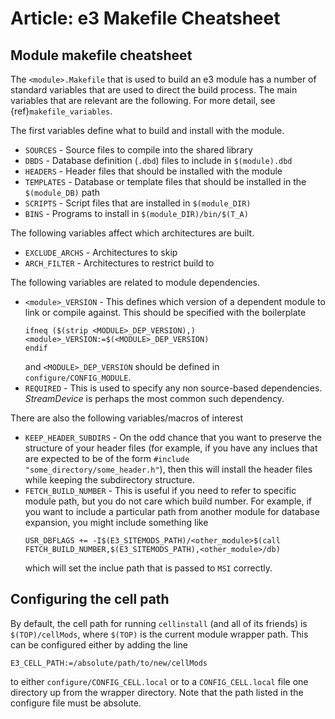 # Article: e3 Makefile Cheatsheet

## Module makefile cheatsheet

The `<module>.Makefile` that is used to build an e3 module has a number of standard variables that are used to direct the build process. The main variables that are relevant are the following. For more detail, see {ref}`makefile_variables`.

The first variables define what to build and install with the module.
* `SOURCES` - Source files to compile into the shared library
* `DBDS` - Database definition (`.dbd`) files to include in `$(module).dbd`
* `HEADERS` - Header files that should be installed with the module
* `TEMPLATES` - Database or template files that should be installed in the `$(module_DB)` path
* `SCRIPTS` - Script files that are installed in `$(module_DIR)`
* `BINS` - Programs to install in `$(module_DIR)/bin/$(T_A)`

The following variables affect which architectures are built.
* `EXCLUDE_ARCHS` - Architectures to skip
* `ARCH_FILTER` - Architectures to restrict build to

The following variables are related to module dependencies.
* `<module>_VERSION` - This defines which version of a dependent module to link or compile against. This should be specified with the boilerplate
  ```make
  ifneq ($(strip <MODULE>_DEP_VERSION),)
  <module>_VERSION:=$(<MODULE>_DEP_VERSION)
  endif
  ```
  and `<MODULE>_DEP_VERSION` should be defined in `configure/CONFIG_MODULE`.
* `REQUIRED` - This is used to specify any non source-based dependencies. *StreamDevice* is perhaps the most common such dependency.

There are also the following variables/macros of interest
* `KEEP_HEADER_SUBDIRS` - On the odd chance that you want to preserve the structure of your header files (for example, if you have any inclues that are expected to be of the form `#include "some_directory/some_header.h"`), then this will install the header files while keeping the subdirectory structure.
* `FETCH_BUILD_NUMBER` - This is useful if you need to refer to specific module path, but you do not care which build number. For example, if you want to include a particular path from another module for database expansion, you might include something like
  ```make
  USR_DBFLAGS += -I$(E3_SITEMODS_PATH)/<other_module>$(call FETCH_BUILD_NUMBER,$(E3_SITEMODS_PATH),<other_module>/db)
  ```
  which will set the inclue path that is passed to `MSI` correctly.

## Configuring the cell path

By default, the cell path for running `cellinstall` (and all of its friends) is `$(TOP)/cellMods`, where `$(TOP)` is the current module wrapper path. This can be configured either by adding the line
```make
E3_CELL_PATH:=/absolute/path/to/new/cellMods
```
to either `configure/CONFIG_CELL.local` or to a `CONFIG_CELL.local` file one directory up from the wrapper directory. Note that the path listed in the configure file must be absolute.

